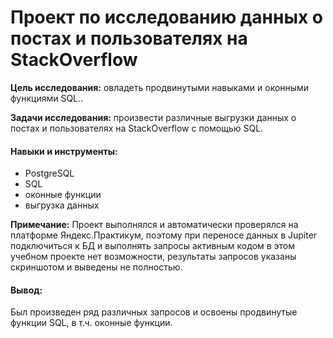 # Проект по исследованию данных о постах и пользователях на StackOverflow

<b>Цель исследования:</b> овладеть продвинутыми навыками и оконными функциями SQL..

<b>Задачи исследования:</b> произвести различные выгрузки данных о постах и пользователях на StackOverflow с помощью SQL.

#### Навыки и инструменты:

- PostgreSQL
- SQL
- оконные функции
- выгрузка данных

<b>Примечание:</b> Проект выполнялся и автоматически проверялся на платформе Яндекс.Практикум, поэтому при переносе данных в Jupiter подключиться к БД и выполнять запросы активным кодом в этом учебном проекте нет возможности, результаты запросов указаны скриншотом и выведены не полностью.

#### Вывод:
Был произведен ряд различных запросов и освоены продвинутые функции SQL, в т.ч. оконные функции.
